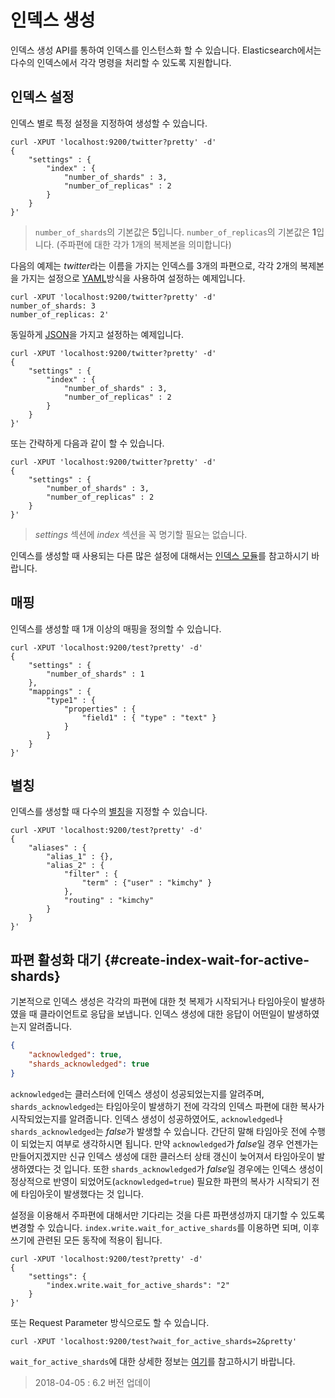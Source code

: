 # 인덱스 생성

인덱스 생성 API를 통하여 인덱스를 인스턴스화 할 수 있습니다. Elasticsearch에서는 다수의 인덱스에서 각각 명령을 처리할 수 있도록 지원합니다.

## 인덱스 설정

인덱스 별로 특정 설정을 지정하여 생성할 수 있습니다.
```
curl -XPUT 'localhost:9200/twitter?pretty' -d'
{
    "settings" : {
        "index" : {
            "number_of_shards" : 3, 
            "number_of_replicas" : 2 
        }
    }
}'
```

> ```number_of_shards```의 기본값은 **5**입니다.
> ```number_of_replicas```의 기본값은 **1**입니다. (주파편에 대한 각가 1개의 복제본을 의미합니다)

다음의 예제는 *twitter*라는 이름을 가지는 인덱스를 3개의 파편으로, 각각 2개의 복제본을 가지는 설정으로 [YAML](http://www.yaml.org/)방식을 사용하여 설정하는 예제입니다.

```
curl -XPUT 'localhost:9200/twitter?pretty' -d'
number_of_shards: 3
number_of_replicas: 2'
```

동일하게 [JSON](http://www.json.org/)을 가지고 설정하는 예제입니다.

```
curl -XPUT 'localhost:9200/twitter?pretty' -d'
{
    "settings" : {
        "index" : {
            "number_of_shards" : 3,
            "number_of_replicas" : 2
        }
    }
}'
```

또는 간략하게 다음과 같이 할 수 있습니다.

```
curl -XPUT 'localhost:9200/twitter?pretty' -d'
{
    "settings" : {
        "number_of_shards" : 3,
        "number_of_replicas" : 2
    }
}'
```

> *settings* 섹션에 *index* 섹션을 꼭 명기할 필요는 없습니다.

인덱스를 생성할 때 사용되는 다른 많은 설정에 대해서는 [인덱스 모듈](index-modules.md)를 참고하시기 바랍니다.

## 매핑

인덱스를 생성할 때 1개 이상의 매핑을 정의할 수 있습니다.

```
curl -XPUT 'localhost:9200/test?pretty' -d'
{
    "settings" : {
        "number_of_shards" : 1
    },
    "mappings" : {
        "type1" : {
            "properties" : {
                "field1" : { "type" : "text" }
            }
        }
    }
}'
```

## 별칭

인덱스를 생성할 때 다수의 [별칭](indices-aliases.md)을 지정할 수 있습니다.

```
curl -XPUT 'localhost:9200/test?pretty' -d'
{
    "aliases" : {
        "alias_1" : {},
        "alias_2" : {
            "filter" : {
                "term" : {"user" : "kimchy" }
            },
            "routing" : "kimchy"
        }
    }
}'
```

## 파편 활성화 대기 {#create-index-wait-for-active-shards}

기본적으로 인덱스 생성은 각각의 파편에 대한 첫 복제가 시작되거나 타임아웃이 발생하였을 때 클라이언트로 응답을 보냅니다. 인덱스 생성에 대한 응답이 어떤일이 발생하였는지 알려줍니다.

```json
{
    "acknowledged": true,
    "shards_acknowledged": true
}
```

```acknowledged```는 클러스터에 인덱스 생성이 성공되었는지를 알려주며, ```shards_acknowledged```는 타임아웃이 발생하기 전에 각각의 인덱스 파편에 대한 복사가 시작되었는지를 알려줍니다. 인덱스 생성이 성공하였어도, ```acknowledged```나 ```shards_acknowledged```는 *false*가 발생할 수 있습니다. 간단히 말해 타임아웃 전에 수행이 되었는지 여부로 생각하시면 됩니다. 만약 ```acknowledged```가 *false*일 경우 언젠가는 만들어지겠지만 신규 인덱스 생성에 대한 클러스터 상태 갱신이 늦어져서 타임아웃이 발생하였다는 것 입니다. 또한 ```shards_acknowledged```가 *false*일 경우에는 인덱스 생성이 정상적으로 반영이 되었어도(```acknowledged=true```) 필요한 파편의 복사가 시작되기 전에 타임아웃이 발생했다는 것 입니다.

설정을 이용해서 주파편에 대해서만 기다리는 것을 다른 파편생성까지 대기할 수 있도록 변경할 수 있습니다. ```index.write.wait_for_active_shards```를 이용하면 되며, 이후 쓰기에 관련된 모든 동작에 적용이 됩니다.

```
curl -XPUT 'localhost:9200/test?pretty' -d'
{
    "settings": {
        "index.write.wait_for_active_shards": "2"
    }
}'
```

또는 Request Parameter 방식으로도 할 수 있습니다.

```
curl -XPUT 'localhost:9200/test?wait_for_active_shards=2&pretty'
```

```wait_for_active_shards```에 대한 상세한 정보는 [여기](doc-index_.md#index-wait-for-active-shards)를 참고하시기 바랍니다.

> 2018-04-05 : 6.2 버전 업데이